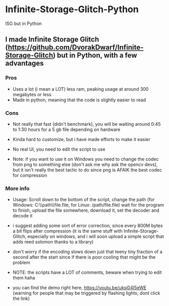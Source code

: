 # Infinite-Storage-Glitch-Python
ISG but in Python


## I made Infinite Storage Glitch (https://github.com/DvorakDwarf/Infinite-Storage-Glitch) but in Python, with a few advantages

### Pros
- Uses a lot (i mean a LOT) less ram, peaking usage at around 300 megabytes or less
- Made in python, meaning that the code is slightly easier to read
### Cons
- Not really that fast (didn't benchmark), you will be waiting around 0:45 to 1:30 hours for a 5 gb file depending on hardware
- Kinda hard to customize, but i have made efforts to make it easier
- No real UI, you need to edit the script to use


- Note: if you want to use it on Windows you need to change the codec from png to something else (don't ask me why ask the opencv devs), but it isn't really the best tactic to do since png is AFAIK the best codec for compression

### More info

- Usage: Scroll down to the bottom of the script, change the path (for Windows: C:\\\path\\\file.file, for Linux: /path/file.file) wait for the program to finish, upload the file somewhere, download it, set the decoder and decode it


- i suggest adding some sort of error correction, since every 800M bytes a bit flips after compression (it is the same stuff with Infinite-Storage-Glitch, especially on windows, and i will soon upload a simple script that adds reed solomon thanks to a library)


- don't worry if the encoding slows down just that teeny tiny fraction of a second after the start since if there is poor cooling that might be the problem 


- NOTE: the scripts have a LOT of comments, beware when trying to edit them haha


- you can find the demo right here, https://youtu.be/uksj04I5eWE (warning for people that may be triggered by flashing lights, dont click the link)
